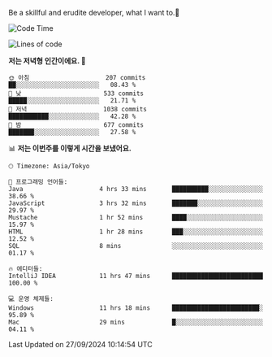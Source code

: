 Be a skillful and erudite developer, what I want to.👶

<!--START_SECTION:waka-->
![Code Time](http://img.shields.io/badge/Code%20Time-1%2C295%20hrs%2010%20mins-blue)

![Lines of code](https://img.shields.io/badge/%EC%A0%80%EB%8A%94%20%EC%97%AC%ED%83%9C%EA%B9%8C%EC%A7%80%20-880.0%20thousand%20%EC%A4%84%EC%9D%98%20%EC%BD%94%EB%93%9C%EB%A5%BC%20%EC%9E%91%EC%84%B1%ED%96%88%EC%96%B4%EC%9A%94.-blue)

**저는 저녁형 인간이에요. 🦉** 

```text
🌞 아침                     207 commits         ██░░░░░░░░░░░░░░░░░░░░░░░   08.43 % 
🌆 낮　                     533 commits         █████░░░░░░░░░░░░░░░░░░░░   21.71 % 
🌃 저녁                     1038 commits        ███████████░░░░░░░░░░░░░░   42.28 % 
🌙 밤　                     677 commits         ███████░░░░░░░░░░░░░░░░░░   27.58 % 
```


📊 **저는 이번주를 이렇게 시간을 보냈어요.** 

```text
🕑︎ Timezone: Asia/Tokyo

💬 프로그래밍 언어들: 
Java                     4 hrs 33 mins       ██████████░░░░░░░░░░░░░░░   38.66 % 
JavaScript               3 hrs 32 mins       ███████░░░░░░░░░░░░░░░░░░   29.97 % 
Mustache                 1 hr 52 mins        ████░░░░░░░░░░░░░░░░░░░░░   15.97 % 
HTML                     1 hr 28 mins        ███░░░░░░░░░░░░░░░░░░░░░░   12.52 % 
SQL                      8 mins              ░░░░░░░░░░░░░░░░░░░░░░░░░   01.17 % 

🔥 에디터들: 
IntelliJ IDEA            11 hrs 47 mins      █████████████████████████   100.00 % 

💻 운영 체제들: 
Windows                  11 hrs 18 mins      ████████████████████████░   95.89 % 
Mac                      29 mins             █░░░░░░░░░░░░░░░░░░░░░░░░   04.11 % 
```


 Last Updated on 27/09/2024 10:14:54 UTC
<!--END_SECTION:waka-->
